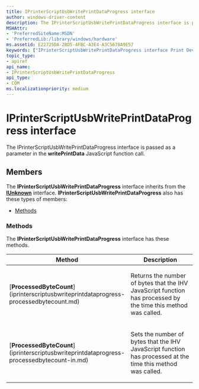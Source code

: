 ```yaml
---
title: IPrinterScriptUsbWritePrintDataProgress interface
author: windows-driver-content
description: The IPrinterScriptUsbWritePrintDataProgress interface is passed as a parameter in the writePrintData JavaScript function call.
MSHAttr:
- 'PreferredSiteName:MSDN'
- 'PreferredLib:/library/windows/hardware'
ms.assetid: E22725DA-2BD5-4FBC-A3E4-A3C5678A9E57
keywords: ["IPrinterScriptUsbWritePrintDataProgress interface Print Devices", "IPrinterScriptUsbWritePrintDataProgress interface Print Devices , described"]
topic_type:
- apiref
api_name:
- IPrinterScriptUsbWritePrintDataProgress
api_type:
- COM
ms.localizationpriority: medium
---
```


# IPrinterScriptUsbWritePrintDataProgress interface


The IPrinterScriptUsbWritePrintDataProgress interface is passed as a parameter in the **writePrintData** JavaScript function call.

Members
-------

The **IPrinterScriptUsbWritePrintDataProgress** interface inherits from the [**IUnknown**](https://msdn.microsoft.com/library/windows/desktop/ms680509) interface. **IPrinterScriptUsbWritePrintDataProgress** also has these types of members:

-   [Methods](#methods)

### <span id="methods"></span>Methods

The **IPrinterScriptUsbWritePrintDataProgress** interface has these methods.

<table>
<colgroup>
<col width="50%" />
<col width="50%" />
</colgroup>
<thead>
<tr class="header">
<th>Method</th>
<th>Description</th>
</tr>
</thead>
<tbody>
<tr class="odd">
<td>[<strong>ProcessedByteCount</strong>](iprinterscriptusbwriteprintdataprogress-processedbytecount.md)</td>
<td><p>Returns the number of bytes that the IHV JavaScript function has processed by the time this method was called.</p></td>
</tr>
<tr class="even">
<td>[<strong>ProcessedByteCount</strong>](iprinterscriptusbwriteprintdataprogress-processedbytecount-in.md)</td>
<td><p>Sets the number of bytes that the IHV JavaScript function has processed at the time this method was called.</p></td>
</tr>
</tbody>
</table>

 

 

 




